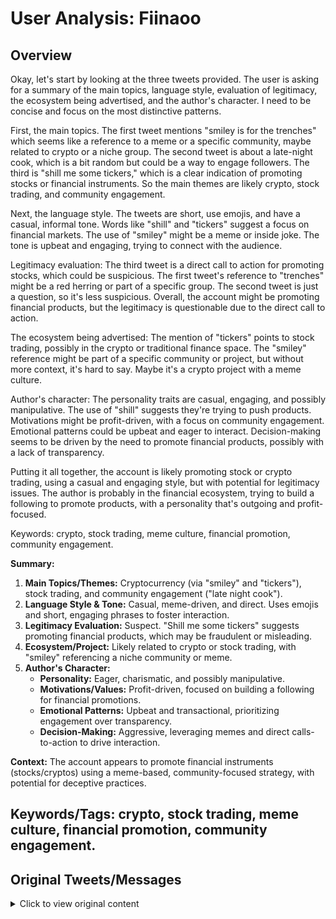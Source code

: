 # User Analysis: Fiinaoo

## Overview

<think>
Okay, let's start by looking at the three tweets provided. The user is asking for a summary of the main topics, language style, evaluation of legitimacy, the ecosystem being advertised, and the author's character. I need to be concise and focus on the most distinctive patterns.

First, the main topics. The first tweet mentions "smiley is for the trenches" which seems like a reference to a meme or a specific community, maybe related to crypto or a niche group. The second tweet is about a late-night cook, which is a bit random but could be a way to engage followers. The third is "shill me some tickers," which is a clear indication of promoting stocks or financial instruments. So the main themes are likely crypto, stock trading, and community engagement.

Next, the language style. The tweets are short, use emojis, and have a casual, informal tone. Words like "shill" and "tickers" suggest a focus on financial markets. The use of "smiley" might be a meme or inside joke. The tone is upbeat and engaging, trying to connect with the audience.

Legitimacy evaluation: The third tweet is a direct call to action for promoting stocks, which could be suspicious. The first tweet's reference to "trenches" might be a red herring or part of a specific group. The second tweet is just a question, so it's less suspicious. Overall, the account might be promoting financial products, but the legitimacy is questionable due to the direct call to action.

The ecosystem being advertised: The mention of "tickers" points to stock trading, possibly in the crypto or traditional finance space. The "smiley" reference might be part of a specific community or project, but without more context, it's hard to say. Maybe it's a crypto project with a meme culture.

Author's character: The personality traits are casual, engaging, and possibly manipulative. The use of "shill" suggests they're trying to push products. Motivations might be profit-driven, with a focus on community engagement. Emotional patterns could be upbeat and eager to interact. Decision-making seems to be driven by the need to promote financial products, possibly with a lack of transparency.

Putting it all together, the account is likely promoting stock or crypto trading, using a casual and engaging style, but with potential for legitimacy issues. The author is probably in the financial ecosystem, trying to build a following to promote products, with a personality that's outgoing and profit-focused.

Keywords: crypto, stock trading, meme culture, financial promotion, community engagement.
</think>

**Summary:**  
1. **Main Topics/Themes:** Cryptocurrency (via "smiley" and "tickers"), stock trading, and community engagement ("late night cook").  
2. **Language Style & Tone:** Casual, meme-driven, and direct. Uses emojis and short, engaging phrases to foster interaction.  
3. **Legitimacy Evaluation:** Suspect. "Shill me some tickers" suggests promoting financial products, which may be fraudulent or misleading.  
4. **Ecosystem/Project:** Likely related to crypto or stock trading, with "smiley" referencing a niche community or meme.  
5. **Author's Character:**  
   - **Personality:** Eager, charismatic, and possibly manipulative.  
   - **Motivations/Values:** Profit-driven, focused on building a following for financial promotions.  
   - **Emotional Patterns:** Upbeat and transactional, prioritizing engagement over transparency.  
   - **Decision-Making:** Aggressive, leveraging memes and direct calls-to-action to drive interaction.  

**Context:** The account appears to promote financial instruments (stocks/cryptos) using a meme-based, community-focused strategy, with potential for deceptive practices.  

**Keywords/Tags:** crypto, stock trading, meme culture, financial promotion, community engagement.
---
## Original Tweets/Messages

<details>
<summary>Click to view original content</summary>

| Type | Content |
|------|---------|
| messages | smiley is for the trenches https://t.co/s1c269plgj |
| messages | who's ready for a late night cook? |
| messages | shill me some tickers rn |

</details>
